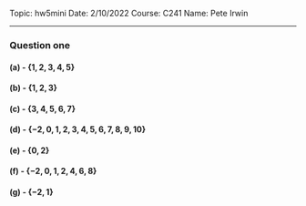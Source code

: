Topic: hw5mini 
Date: 2/10/2022
Course: C241
Name: Pete Irwin

---

### Question one

#### (a) - $\{ 1, 2, 3, 4, 5 \}$
#### (b) - $\{ 1, 2, 3 \}$
#### (c) - $\{ 3, 4, 5, 6, 7 \}$
#### (d) - $\{ -2, 0, 1, 2, 3, 4, 5, 6, 7, 8, 9, 10 \}$
#### (e) - $\{ 0, 2 \}$
#### (f) - $\{ -2, 0, 1, 2, 4, 6, 8 \}$
#### (g) - $\{ -2, 1 \}$